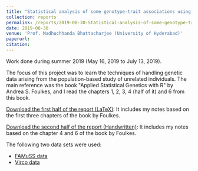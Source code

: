 ```yaml
---
title: "Statistical analysis of some genotype-trait associations using R"
collection: reports
permalink: /reports/2019-08-30-Statistical-analysis-of-some-genotype-trait-associations-using-R
date: 2019-08-30
venue: 'Prof. Madhuchhanda Bhattacharjee (University of Hyderabad)'
paperurl: 
citation: 
---
```

Work done during summer 2019 (May 16, 2019 to July 13, 2019).

The focus of this project was to learn the techniques of handling genetic data arising from the population-based study of unrelated individuals. The main reference was the book "Applied Statistical Genetics with R" by Andrea S. Foulkes, and I read the chapters 1, 2, 3, 4 (half of it) and 6 from this book.

[Download the first half of the report (LaTeX)](https://t-padma.github.io/files/summer-2019-first-half.pdf): It includes my notes based on the first three chapters of the book by Foulkes.

[Download the second half of the report (Handwritten)](https://t-padma.github.io/files/summer-hand-written.pdf): It includes my notes based on the chapter 4 and 6 of the book by Foulkes.

The following two data sets were used:
* [FAMuSS data](https://t-padma.github.io/files/FMS_data.csv)
* [Virco data](https://t-padma.github.io/files/Virco_data.csv)
